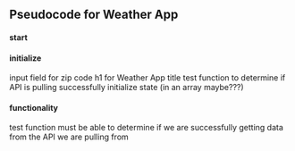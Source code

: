 ## Pseudocode for Weather App
#### start
#### initialize
input field for zip code
h1 for Weather App title
test function to determine if API is pulling successfully
initialize state (in an array maybe???)

#### functionality
test function must be able to determine if we are successfully getting data from the API we are pulling from
